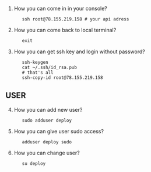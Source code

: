 1. How you can come in in your console?
          
          ssh root@78.155.219.158 # your api adress
2. How you can come back to local terminal?
          
          exit
3. How you can get ssh key and login without password?
          
          ssh-keygen
          cat ~/.ssh/id_rsa.pub
          # that's all
          ssh-copy-id root@78.155.219.158
          
          
## USER
4. How you can add new user?
          
          sudo adduser deploy
5. How you can give user sudo access?
          
          adduser deploy sudo
6. How you can change user?
          
          su deploy
